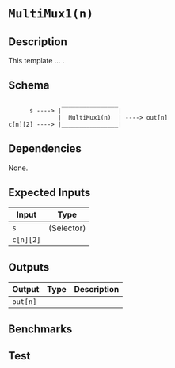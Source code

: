 # `MultiMux1(n)`

## Description

This template ... .

## Schema

```
               ________________     
      s ----> |                |
              |  MultiMux1(n)  | ----> out[n]
c[n][2] ----> |________________|     
```

## Dependencies

None.

## Expected Inputs

| Input           | Type           |
| -------------   | -------------  | 
| `s`             | (Selector)     |
| `c[n][2]`       |                |

## Outputs

| Output        | Type           | Description     |
| ------------- | -------------  | ----------      | 
| `out[n]`      |                |          |

## Benchmarks 

## Test